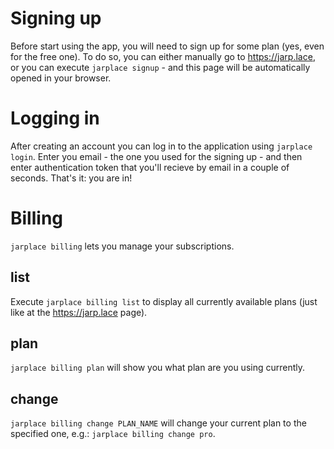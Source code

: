 # Signing up

Before start using the app, you will need to sign up for some plan (yes, even for the free one). To do so, you can either manually go to https://jarp.lace, or you can execute `jarplace signup` - and this page will be automatically opened in your browser.

# Logging in

After creating an account you can log in to the application using `jarplace login`. Enter you email - the one you used for the signing up - and then enter authentication token that you'll recieve by email in a couple of seconds. That's it: you are in!

# Billing

`jarplace billing` lets you manage your subscriptions.

## list

Execute `jarplace billing list` to display all currently available plans (just like at the https://jarp.lace page).

## plan

`jarplace billing plan` will show you what plan are you using currently.

## change

`jarplace billing change PLAN_NAME` will change your current plan to the specified one, e.g.: `jarplace billing change pro`.

